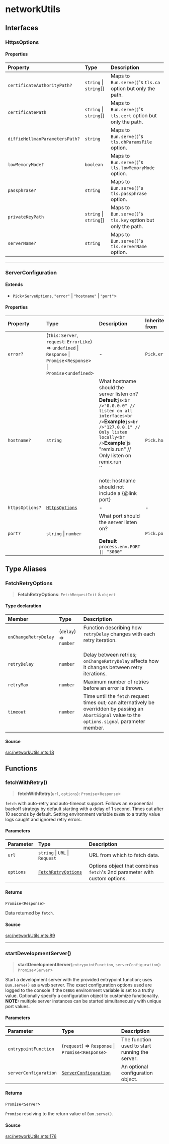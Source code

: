 # networkUtils

## Interfaces

### HttpsOptions

#### Properties

| Property | Type | Description |
| :------ | :------ | :------ |
| `certificateAuthorityPath?` | `string` \| `string`[] | Maps to `Bun.serve()`'s `tls.ca` option but only the path. |
| `certificatePath` | `string` \| `string`[] | Maps to `Bun.serve()`'s `tls.cert` option but only the path. |
| `diffieHellmanParametersPath?` | `string` | Maps to `Bun.serve()`'s `tls.dhParamsFile` option. |
| `lowMemoryMode?` | `boolean` | Maps to `Bun.serve()`'s `tls.lowMemoryMode` option. |
| `passphrase?` | `string` | Maps to `Bun.serve()`'s `tls.passphrase` option. |
| `privateKeyPath` | `string` \| `string`[] | Maps to `Bun.serve()`'s `tls.key` option but only the path. |
| `serverName?` | `string` | Maps to `Bun.serve()`'s `tls.serverName` option. |

***

### ServerConfiguration

#### Extends

- `Pick`\<`ServeOptions`, `"error"` \| `"hostname"` \| `"port"`\>

#### Properties

| Property | Type | Description | Inherited from |
| :------ | :------ | :------ | :------ |
| `error?` | (`this`: `Server`, `request`: `ErrorLike`) => `undefined` \| `Response` \| `Promise`\<`Response`\> \| `Promise`\<`undefined`\> | - | `Pick.error` |
| `hostname?` | `string` | What hostname should the server listen on?**Default**`js<br />"0.0.0.0" // listen on all interfaces<br />`**Example**`js<br />"127.0.0.1" // Only listen locally<br />`**Example**`js<br />"remix.run" // Only listen on remix.run<br />``<br /><br />note: hostname should not include a {@link port} | `Pick.hostname` |
| `httpsOptions?` | [`HttpsOptions`](networkUtils.md#httpsoptions) | - | - |
| `port?` | `string` \| `number` | What port should the server listen on?<br /><br />**Default**<br />`process.env.PORT \|\| "3000"` | `Pick.port` |

## Type Aliases

### FetchRetryOptions

> **FetchRetryOptions**: `FetchRequestInit` & `object`

#### Type declaration

| Member | Type | Description |
| :------ | :------ | :------ |
| `onChangeRetryDelay` | (`delay`) => `number` | Function describing how `retryDelay` changes with each retry iteration.<br /><br /> |
| `retryDelay` | `number` | Delay between retries; `onChangeRetryDelay` affects how it changes between retry iterations. |
| `retryMax` | `number` | Maximum number of retries before an error is thrown. |
| `timeout` | `number` | Time until the `fetch` request times out; can alternatively be overridden by passing an `AbortSignal` value to the `options.signal` parameter member. |

#### Source

[src/networkUtils.mts:18](https://github.com/mangs/bun-utils/blob/5b4e3b17a9426120bf6a592afdde1017c640fa88/src/networkUtils.mts#L18)

## Functions

### fetchWithRetry()

> **fetchWithRetry**(`url`, `options`): `Promise`\<`Response`\>

`fetch` with auto-retry and auto-timeout support. Follows an exponential backoff strategy by
default starting with a delay of 1 second. Times out after 10 seconds by default. Setting
environment variable `DEBUG` to a truthy value logs caught and ignored retry errors.

#### Parameters

| Parameter | Type | Description |
| :------ | :------ | :------ |
| `url` | `string` \| `URL` \| `Request` | URL from which to fetch data. |
| `options` | [`FetchRetryOptions`](networkUtils.md#fetchretryoptions) | Options object that combines `fetch`'s 2nd parameter with custom options. |

#### Returns

`Promise`\<`Response`\>

Data returned by `fetch`.

#### Source

[src/networkUtils.mts:89](https://github.com/mangs/bun-utils/blob/5b4e3b17a9426120bf6a592afdde1017c640fa88/src/networkUtils.mts#L89)

***

### startDevelopmentServer()

> **startDevelopmentServer**(`entrypointFunction`, `serverConfiguration`): `Promise`\<`Server`\>

Start a development server with the provided entrypoint function; uses `Bun.serve()` as a web
server. The exact configuration options used are logged to the console if the `DEBUG` environment
variable is set to a truthy value. Optionally specify a configuration object to customize
functionality.
**NOTE:** multiple server instances can be started simultaneously with unique port values.

#### Parameters

| Parameter | Type | Description |
| :------ | :------ | :------ |
| `entrypointFunction` | (`request`) => `Response` \| `Promise`\<`Response`\> | The function used to start running the server. |
| `serverConfiguration` | [`ServerConfiguration`](networkUtils.md#serverconfiguration) | An optional configuration object. |

#### Returns

`Promise`\<`Server`\>

`Promise` resolving to the return value of `Bun.serve()`.

#### Source

[src/networkUtils.mts:176](https://github.com/mangs/bun-utils/blob/5b4e3b17a9426120bf6a592afdde1017c640fa88/src/networkUtils.mts#L176)
